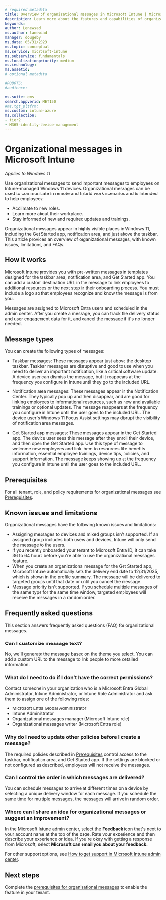 ```yaml
---
# required metadata
title: Overview of organizational messages in Microsoft Intune | Microsoft Docs
description: Learn more about the features and capabilities of organizational messages.     
keywords:
author: Lenewsad
ms.author: lanewsad
manager: dougeby
ms.date: 05/31/2023
ms.topic: conceptual
ms.service: microsoft-intune
ms.subservice: fundamentals
ms.localizationpriority: medium     
ms.technology:
ms.assetid: 
# optional metadata

#ROBOTS:
#audience:

ms.suite: ems
search.appverid: MET150
#ms.tgt_pltfrm:
ms.custom: intune-azure 
ms.collection:
- tier2
- M365-identity-device-management
---
```


# Organizational messages in Microsoft Intune 

*Applies to Windows 11*   

Use organizational messages to send important messages to employees on Intune-managed Windows 11 devices.  Organizational messages can be used to communicate in remote and hybrid work scenarios and is intended to help employees:  

* Acclimate to new roles.  
* Learn more about their workplace.
* Stay informed of new and required updates and trainings.  

Organizational messages appear in highly visible places in Windows 11, including the Get Started app, notification area, and just above the taskbar. This article provides an overview of organizational messages, with known issues, limitations, and FAQs.  

## How it works   

Microsoft Intune provides you with pre-written messages in templates designed for the taskbar area, notification area, and Get Started app. You can add a custom destination URL in the message to link employees to additional resources or the next step in their onboarding process. You must include a logo so that employees recognize and know the message is from you.  

Messages are assigned to Microsoft Entra users and scheduled in the admin center. After you create a message, you can track the delivery status and user engagement data for it, and cancel the message if it's no longer needed.   

## Message types  
You can create the following types of messages:  

* Taskbar messages: These messages appear just above the desktop taskbar. Taskbar messages are disruptive and good to use when you need to deliver an important notification, like a critical software update. A device user can dismiss the message, but it reappears at the frequency you configure in Intune until they go to the included URL.     

* Notification area messages: These messages appear in the Notification Center. They typically pop up and then disappear, and are good for linking employees to informational resources, such as new and available trainings or optional updates. The message reappears at the frequency you configure in Intune until the user goes to the included URL. The device user's Windows 11 Focus Assist settings may disrupt the visibility of notification area messages. 

* Get Started app messages: These messages appear in the Get Started app. The device user sees this message after they enroll their device, and then open the Get Started app. Use this type of message to welcome new employees and link them to resources like benefits information, essential employee trainings, device tips, policies, and support information. The message keeps showing up at the frequency you configure in Intune until the user goes to the included URL. 

## Prerequisites  
For all tenant, role, and policy requirements for organizational messages see [Prerequisites](organizational-messages-prerequisites.md).    

## Known issues and limitations  

Organizational messages have the following known issues and limitations:  

* Assigning messages to devices and mixed groups isn't supported. If an assigned group includes both users and devices, Intune will only send the message to the users. 
* If you recently onboarded your tenant to Microsoft Entra ID, it can take 36 to 64 hours before you're able to use the organizational messages feature.
* When you create an organizational message for the Get Started app, Microsoft Intune automatically sets the delivery end date to 12/31/2035, which is shown in the profile summary. The message will be delivered to targeted groups until that date or until you cancel the message.  
* Message priority isn't supported. If you schedule multiple messages of the same type for the same time window, targeted employees will receive the messages in a random order.  

## Frequently asked questions    
This section answers frequently asked questions (FAQ) for organizational messages.  

### Can I customize message text? 
No, we'll generate the message based on the theme you select. You can add a custom URL to the message to link people to more detailed information.   

### What do I need to do if I don’t have the correct permissions?  
Contact someone in your organization who is a Microsoft Entra Global Administrator, Intune Administrator, or Intune Role Administrator and ask them to assign one of the following roles:  
 * Microsoft Entra Global Administrator 
 * Intune Administrator 
 * Organizational messages manager (Microsoft Intune role) 
 * Organizational messages writer (Microsoft Entra role)  

### Why do I need to update other policies before I create a message?  
The required policies described in [Prerequisites](organizational-messages-prerequisites.md) control access to the taskbar, notification area, and Get Started app. If the settings are blocked or not configured as described, employees will not receive the messages.   

### Can I control the order in which messages are delivered? 
You can schedule messages to arrive at different times on a device by selecting a unique delivery window for each message. If you schedule the same time for multiple messages, the messages will arrive in random order.  

### Where can I share an idea for organizational messages or suggest an improvement?  
In the Microsoft Intune admin center, select the **Feedback** icon that's next to your account name at the top of the page. Rate your experience and then describe your experience or idea. If you're okay with getting a response from Microsoft, select **Microsoft can email you about your feedback.**  

For other support options, see [How to get support in Microsoft Intune admin center](/mem/get-support).  

## Next steps  
Complete the [prerequisites for organizational messages](organizational-messages-prerequisites.md) to enable the feature in your tenant.     
